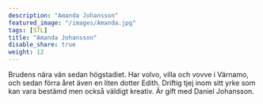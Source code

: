 ```yaml
---
description: "Amanda Johansson"
featured_image: "/images/Amanda.jpg"
tags: [STL]
title: "Amanda Johansson"
disable_share: true
weight: 12
---
```

Brudens nära vän sedan högstadiet. Har volvo, villa och vovve i Värnamo, och sedan förra året även en liten dotter Edith. Driftig tjej inom sitt yrke som kan vara bestämd men också väldigt kreativ. Är gift med Daniel Johansson. 